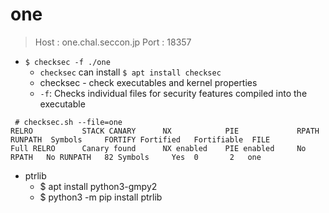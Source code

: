 # one
> Host : one.chal.seccon.jp
Port : 18357

 - `$ checksec -f ./one`
   - `checksec` can install `$ apt install checksec`
   - checksec - check executables and kernel properties
   - `-f`: Checks individual files for security features compiled into the executable

```
 # checksec.sh --file=one
RELRO           STACK CANARY      NX            PIE             RPATH      RUNPATH	Symbols		FORTIFY	Fortified	Fortifiable  FILE
Full RELRO      Canary found      NX enabled    PIE enabled     No RPATH   No RUNPATH   82 Symbols     Yes	0		2	one
 ```
 - ptrlib
   - $ apt install python3-gmpy2
   - $ python3 -m pip install ptrlib
